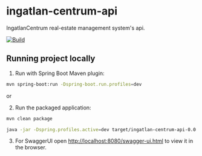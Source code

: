# ingatlan-centrum-api

IngatlanCentrum real-estate management system's api.

[![Build](https://github.com/MiklosArpad/ingatlan-centrum-api/actions/workflows/build.yml/badge.svg)](https://github.com/MiklosArpad/ingatlan-centrum-api/actions/workflows/build.yml)

## Running project locally

1. Run with Spring Boot Maven plugin:

```bash
mvn spring-boot:run -Dspring-boot.run.profiles=dev
```

or

2. Run the packaged application:

```bash
mvn clean package

java -jar -Dspring.profiles.active=dev target/ingatlan-centrum-api-0.0.1-SNAPSHOT.jar
```

3. For SwaggerUI open [http://localhost:8080/swagger-ui.html](http://localhost:8080/swagger-ui.html) to view it in the browser.
